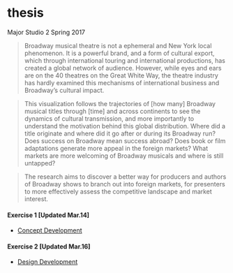 # thesis
Major Studio 2 Spring 2017

> Broadway musical theatre is not a ephemeral and New York local phenomenon. It is a powerful brand, and a form of cultural export, which through international touring and international productions, has created a global network of audience. However, while eyes and ears are on the 40 theatres on the Great White Way, the theatre industry has hardly examined this  mechanisms of international business and Broadway’s cultural impact.

> This visualization follows the trajectories of [how many] Broadway musical titles through [time] and across continents to see the dynamics of cultural transmission, and more importantly to understand the motivation behind this global distribution. Where did a title originate and where did it go after or during its Broadway run? Does success on Broadway mean success abroad? Does book or film adaptations generate more appeal in the foreign markets? What markets are more welcoming of Broadway musicals and where is still untapped?

> The research aims to discover a better way for producers and authors of Broadway shows to branch out into foreign markets, for presenters to more effectively assess the competitive landscape and market interest.

#### Exercise 1 [Updated Mar.14]
* [Concept Development](https://github.com/nancyzhao888/thesis/blob/master/writing/conceptDevelopment.md)

#### Exercise 2 [Updated Mar.16]
* [Design Development](https://github.com/nancyzhao888/thesis/blob/master/visualization/sketches/)